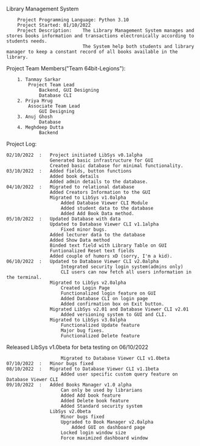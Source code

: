Library Management System

        Project Programming Language: Python 3.10
        Project Started: 01/10/2022
        Project Description:    The Library Management System manages and stores books information and transactions electronically according to students needs.
                                The System help both students and library manager to keep a constant record of all books available in the library.

Project Team Members("Team 64bit-Legions"):

        1. Tanmay Sarkar
            Project Team Lead
                Backend, GUI Designing
                Database CLI
        2. Priya Mrug
            Associate Team Lead
                GUI Designing
        3. Anuj Ghosh
                Database
        4. Meghdeep Dutta
                Backend

Project Log:

    02/10/2022  :   Project initiated LibSys v0.1alpha
                    Generated basic infrastructure for GUI
                    Created basic database for minimal functionality.
    03/10/2022  :   Added fields, button functions
                    Added book details
                    Added admin details to the database.
    04/10/2022  :   Migrated to relational database
                    Added Creators Information to the GUI
                    Migrated to LibSys v1.0alpha
                        Added Database Viewer CLI Module
                        Added student data to the database
                        Added Add Book Data method.
    05/10/2022  :   Updated Database with data
                    Updated to Database Viewer CLI v1.1alpha
                        Fixed minor bugs.
                    Added lecturer data to the database
                    Added Show Data method
                    Binded text field with Library Table on GUI
                    Funtionalized Reset text fields
                    Added couple of humors xD (sorry, I'm a kid).
    06/10/2022  :   Updated to Database Viewer CLI v2.0alpha
                        Integrated security login system(admins only)
                        CLI users can now fetch all users information in the terminal.
                    Migrated to LibSys v2.0alpha
                        Created Login Page
                        Functionalized login feature on GUI
                        Added Database CLI on login page
                        Added confirmation box on Exit button.
                    Migrated LibSys v2.01 and Database Viewer CLI v2.01
                        Added versioning system to GUI and CLI.
                    Migrated to LibSys v3.0alpha
                        Functionalized Update feature
                        Major bug fixes.
                        Functionalized Delete feature
Released LibSys v1.0beta for beta testing on 06/10/2022

                        Migrated to Database Viewer CLI v1.0beta
    07/10/2022  :   Minor bugs fixed
    08/10/2022  :   Migrated to Database Viewer CLI v1.1beta
                        Added user specific custom query feature on Database Viewer CLI
    09/10/2022  :   Added Books Manager v1.0 alpha 
                        Can only be used by librarians
                        Added Add book feature 
                        Added Delete book feature
                        Added Standard security system
                    LibSys v2.0beta
                        Minor bugs fixed
                        Upgraded to Book Manager v2.0alpha
                            Added GUI on dashboard page
                        Locked login window size
                        Force maximized dashboard window
